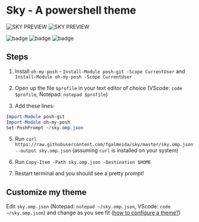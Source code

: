 # Sky - A powershell theme 


![SKY PREVIEW](https://user-images.githubusercontent.com/69732000/146661494-f046ca6c-824a-4acd-8d04-c97de085f78d.gif)
![SKY PREVIEW](https://user-images.githubusercontent.com/69732000/146661494-f046ca6c-824a-4acd-8d04-c97de085f78d.gif)
 
![badge](https://img.shields.io/github/issues/fgalmeida/sky)
![badge](https://img.shields.io/github/forks/fgalmeida/sky)
![badge](https://img.shields.io/github/stars/fgalmeida/sky)<space><space>
 
## Steps

1. Install `oh-my-posh` - `Install-Module posh-git -Scope CurrentUser` and `Install-Module oh-my-posh -Scope CurrentUser`

2. Open up the file `$profile` in your text editor of choice (VScode: `code $profile`, Notepad: `notepad $profile`)

3. Add these lines: 

```powershell
Import-Module posh-git
Import-Module oh-my-posh
Set-PoshPrompt ~/sky.omp.json
```

5. Run `curl https://raw.githubusercontent.com/fgalmeida/sky/master/sky.omp.json --output sky.omp.json` (assuming `curl` is installed on your system)

6. Run `Copy-Item -Path sky.omp.json -Destination $HOME`

7. Restart terminal and you should see a pretty prompt!

## Customize my theme

Edit `sky.omp.json` (Notepad: `notepad ~/sky.omp.json`, VScode: `code ~/sky.omp.json`) and change as you see fit ([how to configure a theme?](https://ohmyposh.dev/docs/config-overview))